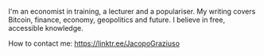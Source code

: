 I'm an economist in training, a lecturer and a populariser. My writing covers Bitcoin, finance, economy, geopolitics and future. I believe in free, accessible knowledge.

How to contact me: https://linktr.ee/JacopoGraziuso
<!---
graziusoj/graziusoj is a ✨ special ✨ repository because its `README.md` (this file) appears on your GitHub profile.
You can click the Preview link to take a look at your changes.
--->
